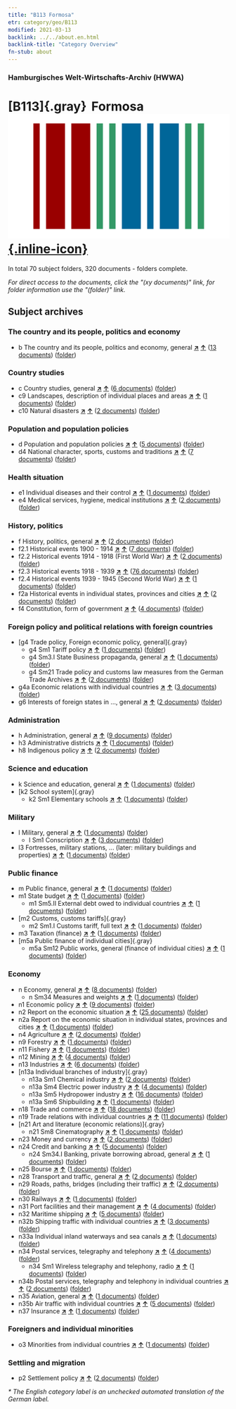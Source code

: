 ```yaml
---
title: "B113 Formosa"
etr: category/geo/B113
modified: 2021-03-13
backlink: ../../about.en.html
backlink-title: "Category Overview"
fn-stub: about
---
```


### Hamburgisches Welt-Wirtschafts-Archiv (HWWA)
# [B113]{.gray}&#8201; Formosa&#160; [![Wikidata item](/images/Wikidata-logo.svg){.inline-icon}](http://www.wikidata.org/entity/Q22502)





In total 70 subject folders, 320 documents - folders complete.

_For direct access to the documents, click the "(xy documents)" link, for folder information use the "(folder)" link._

## Subject archives



### The country and its people, politics and economy

- b The country and its people, politics and economy, general [**&nearr;**](../../../subject/i/144196/about.en.html "The country and its people, politics and economy, general (all over the world)") [**&uarr;**](../../../subject/about.en.html#b "Subject category system") (<a href="https://pm20.zbw.eu/dfgview/sh/141274,144196" title="about: Formosa : The country and its people, politics and economy, general" target="_blank">13 documents</a>) ([folder](http://purl.org/pressemappe20/folder/sh/141274,144196))

### Country studies

- c Country studies, general [**&nearr;**](../../../subject/i/144199/about.en.html "Country studies, general (all over the world)") [**&uarr;**](../../../subject/about.en.html#c "Subject category system") (<a href="https://pm20.zbw.eu/dfgview/sh/141274,144199" title="about: Formosa : Country studies, general" target="_blank">6 documents</a>) ([folder](http://purl.org/pressemappe20/folder/sh/141274,144199))
- c9 Landscapes, description of individual places and areas [**&nearr;**](../../../subject/i/144214/about.en.html "Landscapes, description of individual places and areas (all over the world)") [**&uarr;**](../../../subject/about.en.html#c9 "Subject category system") (<a href="https://pm20.zbw.eu/dfgview/sh/141274,144214" title="about: Formosa : Landscapes, description of individual places and areas" target="_blank">1 documents</a>) ([folder](http://purl.org/pressemappe20/folder/sh/141274,144214))
- c10 Natural disasters [**&nearr;**](../../../subject/i/144215/about.en.html "Natural disasters (all over the world)") [**&uarr;**](../../../subject/about.en.html#c10 "Subject category system") (<a href="https://pm20.zbw.eu/dfgview/sh/141274,144215" title="about: Formosa : Natural disasters" target="_blank">2 documents</a>) ([folder](http://purl.org/pressemappe20/folder/sh/141274,144215))

### Population and population policies

- d Population and population policies [**&nearr;**](../../../subject/i/144221/about.en.html "Population and population policies (all over the world)") [**&uarr;**](../../../subject/about.en.html#d "Subject category system") (<a href="https://pm20.zbw.eu/dfgview/sh/141274,144221" title="about: Formosa : Population and population policies" target="_blank">5 documents</a>) ([folder](http://purl.org/pressemappe20/folder/sh/141274,144221))
- d4 National character, sports, customs and traditions [**&nearr;**](../../../subject/i/144228/about.en.html "National character, sports, customs and traditions (all over the world)") [**&uarr;**](../../../subject/about.en.html#d4 "Subject category system") (<a href="https://pm20.zbw.eu/dfgview/sh/141274,144228" title="about: Formosa : National character, sports, customs and traditions" target="_blank">7 documents</a>) ([folder](http://purl.org/pressemappe20/folder/sh/141274,144228))

### Health situation

- e1 Individual diseases and their control [**&nearr;**](../../../subject/i/144265/about.en.html "Individual diseases and their control (all over the world)") [**&uarr;**](../../../subject/about.en.html#e1 "Subject category system") (<a href="https://pm20.zbw.eu/dfgview/sh/141274,144265" title="about: Formosa : Individual diseases and their control" target="_blank">1 documents</a>) ([folder](http://purl.org/pressemappe20/folder/sh/141274,144265))
- e4 Medical services, hygiene, medical institutions [**&nearr;**](../../../subject/i/144266/about.en.html "Medical services, hygiene, medical institutions (all over the world)") [**&uarr;**](../../../subject/about.en.html#e4 "Subject category system") (<a href="https://pm20.zbw.eu/dfgview/sh/141274,144266" title="about: Formosa : Medical services, hygiene, medical institutions" target="_blank">2 documents</a>) ([folder](http://purl.org/pressemappe20/folder/sh/141274,144266))

### History, politics

- f History, politics, general [**&nearr;**](../../../subject/i/144282/about.en.html "History, politics, general (all over the world)") [**&uarr;**](../../../subject/about.en.html#f "Subject category system") (<a href="https://pm20.zbw.eu/dfgview/sh/141274,144282" title="about: Formosa : History, politics, general" target="_blank">2 documents</a>) ([folder](http://purl.org/pressemappe20/folder/sh/141274,144282))
- f2.1 Historical events 1900 - 1914 [**&nearr;**](../../../subject/i/181392/about.en.html "Historical events 1900 - 1914 (all over the world)") [**&uarr;**](../../../subject/about.en.html#f2.1 "Subject category system") (<a href="https://pm20.zbw.eu/dfgview/sh/141274,181392" title="about: Formosa : Historical events 1900 - 1914" target="_blank">7 documents</a>) ([folder](http://purl.org/pressemappe20/folder/sh/141274,181392))
- f2.2 Historical events 1914 - 1918 (First World War) [**&nearr;**](../../../subject/i/181360/about.en.html "Historical events 1914 - 1918 (First World War) (all over the world)") [**&uarr;**](../../../subject/about.en.html#f2.2 "Subject category system") (<a href="https://pm20.zbw.eu/dfgview/sh/141274,181360" title="about: Formosa : Historical events 1914 - 1918 (First World War)" target="_blank">2 documents</a>) ([folder](http://purl.org/pressemappe20/folder/sh/141274,181360))
- f2.3 Historical events 1918 - 1939 [**&nearr;**](../../../subject/i/181391/about.en.html "Historical events 1918 - 1939 (all over the world)") [**&uarr;**](../../../subject/about.en.html#f2.3 "Subject category system") (<a href="https://pm20.zbw.eu/dfgview/sh/141274,181391" title="about: Formosa : Historical events 1918 - 1939" target="_blank">76 documents</a>) ([folder](http://purl.org/pressemappe20/folder/sh/141274,181391))
- f2.4 Historical events 1939 - 1945 (Second World War) [**&nearr;**](../../../subject/i/181361/about.en.html "Historical events 1939 - 1945 (Second World War) (all over the world)") [**&uarr;**](../../../subject/about.en.html#f2.4 "Subject category system") (<a href="https://pm20.zbw.eu/dfgview/sh/141274,181361" title="about: Formosa : Historical events 1939 - 1945 (Second World War)" target="_blank">1 documents</a>) ([folder](http://purl.org/pressemappe20/folder/sh/141274,181361))
- f2a Historical events in individual states, provinces and cities [**&nearr;**](../../../subject/i/144354/about.en.html "Historical events in individual states, provinces and cities (all over the world)") [**&uarr;**](../../../subject/about.en.html#f2a "Subject category system") (<a href="https://pm20.zbw.eu/dfgview/sh/141274,144354" title="about: Formosa : Historical events in individual states, provinces and cities" target="_blank">2 documents</a>) ([folder](http://purl.org/pressemappe20/folder/sh/141274,144354))
- f4 Constitution, form of government [**&nearr;**](../../../subject/i/144355/about.en.html "Constitution, form of government (all over the world)") [**&uarr;**](../../../subject/about.en.html#f4 "Subject category system") (<a href="https://pm20.zbw.eu/dfgview/sh/141274,144355" title="about: Formosa : Constitution, form of government" target="_blank">4 documents</a>) ([folder](http://purl.org/pressemappe20/folder/sh/141274,144355))

### Foreign policy and political relations with foreign countries

- [g4 Trade policy, Foreign economic policy, general]{.gray}
  - g4 Sm1 Tariff policy [**&nearr;**](../../../subject/i/163419/about.en.html "Tariff policy (all over the world)") [**&uarr;**](../../../subject/about.en.html#g4_Sm1 "Subject category system") (<a href="https://pm20.zbw.eu/dfgview/sh/141274,163419" title="about: Formosa : Tariff policy" target="_blank">1 documents</a>) ([folder](http://purl.org/pressemappe20/folder/sh/141274,163419))
  - g4 Sm3.I State Business propaganda, general [**&nearr;**](../../../subject/i/144482/about.en.html "State Business propaganda, general (all over the world)") [**&uarr;**](../../../subject/about.en.html#g4_Sm3.I "Subject category system") (<a href="https://pm20.zbw.eu/dfgview/sh/141274,144482" title="about: Formosa : State Business propaganda, general" target="_blank">1 documents</a>) ([folder](http://purl.org/pressemappe20/folder/sh/141274,144482))
  - g4 Sm21 Trade policy and customs law measures from the German Trade Archives [**&nearr;**](../../../subject/i/144492/about.en.html "Trade policy and customs law measures from the German Trade Archives (all over the world)") [**&uarr;**](../../../subject/about.en.html#g4_Sm21 "Subject category system") (<a href="https://pm20.zbw.eu/dfgview/sh/141274,144492" title="about: Formosa : Trade policy and customs law measures from the German Trade Archives" target="_blank">2 documents</a>) ([folder](http://purl.org/pressemappe20/folder/sh/141274,144492))
- g4a Economic relations with individual countries [**&nearr;**](../../../subject/i/144531/about.en.html "Economic relations with individual countries (all over the world)") [**&uarr;**](../../../subject/about.en.html#g4a "Subject category system") (<a href="https://pm20.zbw.eu/dfgview/sh/141274,144531" title="about: Formosa : Economic relations with individual countries" target="_blank">3 documents</a>) ([folder](http://purl.org/pressemappe20/folder/sh/141274,144531))
- g6 Interests of foreign states in ..., general [**&nearr;**](../../../subject/i/144565/about.en.html "Interests of foreign states in ..., general (all over the world)") [**&uarr;**](../../../subject/about.en.html#g6 "Subject category system") (<a href="https://pm20.zbw.eu/dfgview/sh/141274,144565" title="about: Formosa : Interests of foreign states in ..., general" target="_blank">2 documents</a>) ([folder](http://purl.org/pressemappe20/folder/sh/141274,144565))

### Administration

- h Administration, general [**&nearr;**](../../../subject/i/144659/about.en.html "Administration, general (all over the world)") [**&uarr;**](../../../subject/about.en.html#h "Subject category system") (<a href="https://pm20.zbw.eu/dfgview/sh/141274,144659" title="about: Formosa : Administration, general" target="_blank">9 documents</a>) ([folder](http://purl.org/pressemappe20/folder/sh/141274,144659))
- h3 Administrative districts [**&nearr;**](../../../subject/i/144665/about.en.html "Administrative districts (all over the world)") [**&uarr;**](../../../subject/about.en.html#h3 "Subject category system") (<a href="https://pm20.zbw.eu/dfgview/sh/141274,144665" title="about: Formosa : Administrative districts" target="_blank">1 documents</a>) ([folder](http://purl.org/pressemappe20/folder/sh/141274,144665))
- h8 Indigenous policy [**&nearr;**](../../../subject/i/144692/about.en.html "Indigenous policy (all over the world)") [**&uarr;**](../../../subject/about.en.html#h8 "Subject category system") (<a href="https://pm20.zbw.eu/dfgview/sh/141274,144692" title="about: Formosa : Indigenous policy" target="_blank">2 documents</a>) ([folder](http://purl.org/pressemappe20/folder/sh/141274,144692))

### Science and education

- k Science and education, general [**&nearr;**](../../../subject/i/144713/about.en.html "Science and education, general (all over the world)") [**&uarr;**](../../../subject/about.en.html#k "Subject category system") (<a href="https://pm20.zbw.eu/dfgview/sh/141274,144713" title="about: Formosa : Science and education, general" target="_blank">1 documents</a>) ([folder](http://purl.org/pressemappe20/folder/sh/141274,144713))
- [k2 School system]{.gray}
  - k2 Sm1 Elementary schools [**&nearr;**](../../../subject/i/144740/about.en.html "Elementary schools (all over the world)") [**&uarr;**](../../../subject/about.en.html#k2_Sm1 "Subject category system") (<a href="https://pm20.zbw.eu/dfgview/sh/141274,144740" title="about: Formosa : Elementary schools" target="_blank">1 documents</a>) ([folder](http://purl.org/pressemappe20/folder/sh/141274,144740))

### Military

- l Military, general [**&nearr;**](../../../subject/i/144762/about.en.html "Military, general (all over the world)") [**&uarr;**](../../../subject/about.en.html#l "Subject category system") (<a href="https://pm20.zbw.eu/dfgview/sh/141274,144762" title="about: Formosa : Military, general" target="_blank">1 documents</a>) ([folder](http://purl.org/pressemappe20/folder/sh/141274,144762))
  - l Sm1 Conscription [**&nearr;**](../../../subject/i/144785/about.en.html "Conscription (all over the world)") [**&uarr;**](../../../subject/about.en.html#l_Sm1 "Subject category system") (<a href="https://pm20.zbw.eu/dfgview/sh/141274,144785" title="about: Formosa : Conscription" target="_blank">3 documents</a>) ([folder](http://purl.org/pressemappe20/folder/sh/141274,144785))
- l3 Fortresses, military stations, ... (later: military buildings and properties) [**&nearr;**](../../../subject/i/144773/about.en.html "Fortresses, military stations, ... (later: military buildings and properties) (all over the world)") [**&uarr;**](../../../subject/about.en.html#l3 "Subject category system") (<a href="https://pm20.zbw.eu/dfgview/sh/141274,144773" title="about: Formosa : Fortresses, military stations, ... (later: military buildings and properties)" target="_blank">1 documents</a>) ([folder](http://purl.org/pressemappe20/folder/sh/141274,144773))

### Public finance

- m Public finance, general [**&nearr;**](../../../subject/i/144809/about.en.html "Public finance, general (all over the world)") [**&uarr;**](../../../subject/about.en.html#m "Subject category system") (<a href="https://pm20.zbw.eu/dfgview/sh/141274,144809" title="about: Formosa : Public finance, general" target="_blank">1 documents</a>) ([folder](http://purl.org/pressemappe20/folder/sh/141274,144809))
- m1 State budget [**&nearr;**](../../../subject/i/144810/about.en.html "State budget (all over the world)") [**&uarr;**](../../../subject/about.en.html#m1 "Subject category system") (<a href="https://pm20.zbw.eu/dfgview/sh/141274,144810" title="about: Formosa : State budget" target="_blank">1 documents</a>) ([folder](http://purl.org/pressemappe20/folder/sh/141274,144810))
  - m1 Sm5.II External debt owed to individual countries [**&nearr;**](../../../subject/i/144819/about.en.html "External debt owed to individual countries (all over the world)") [**&uarr;**](../../../subject/about.en.html#m1_Sm5.II "Subject category system") (<a href="https://pm20.zbw.eu/dfgview/sh/141274,144819" title="about: Formosa : External debt owed to individual countries" target="_blank">1 documents</a>) ([folder](http://purl.org/pressemappe20/folder/sh/141274,144819))
- [m2 Customs, customs tariffs]{.gray}
  - m2 Sm1.I Customs tariff, full text [**&nearr;**](../../../subject/i/144851/about.en.html "Customs tariff, full text (all over the world)") [**&uarr;**](../../../subject/about.en.html#m2_Sm1.I "Subject category system") (<a href="https://pm20.zbw.eu/dfgview/sh/141274,144851" title="about: Formosa : Customs tariff, full text" target="_blank">1 documents</a>) ([folder](http://purl.org/pressemappe20/folder/sh/141274,144851))
- m3 Taxation (finance) [**&nearr;**](../../../subject/i/144868/about.en.html "Taxation (finance) (all over the world)") [**&uarr;**](../../../subject/about.en.html#m3 "Subject category system") (<a href="https://pm20.zbw.eu/dfgview/sh/141274,144868" title="about: Formosa : Taxation (finance)" target="_blank">1 documents</a>) ([folder](http://purl.org/pressemappe20/folder/sh/141274,144868))
- [m5a Public finance of individual cities]{.gray}
  - m5a Sm12 Public works, general (finance of individual cities) [**&nearr;**](../../../subject/i/144907/about.en.html "Public works, general (finance of individual cities) (all over the world)") [**&uarr;**](../../../subject/about.en.html#m5a_Sm12 "Subject category system") (<a href="https://pm20.zbw.eu/dfgview/sh/141274,144907" title="about: Formosa : Public works, general (finance of individual cities)" target="_blank">1 documents</a>) ([folder](http://purl.org/pressemappe20/folder/sh/141274,144907))

### Economy

- n Economy, general [**&nearr;**](../../../subject/i/144930/about.en.html "Economy, general (all over the world)") [**&uarr;**](../../../subject/about.en.html#n "Subject category system") (<a href="https://pm20.zbw.eu/dfgview/sh/141274,144930" title="about: Formosa : Economy, general" target="_blank">8 documents</a>) ([folder](http://purl.org/pressemappe20/folder/sh/141274,144930))
  - n Sm34 Measures and weights [**&nearr;**](../../../subject/i/145830/about.en.html "Measures and weights (all over the world)") [**&uarr;**](../../../subject/about.en.html#n_Sm34 "Subject category system") (<a href="https://pm20.zbw.eu/dfgview/sh/141274,145830" title="about: Formosa : Measures and weights" target="_blank">1 documents</a>) ([folder](http://purl.org/pressemappe20/folder/sh/141274,145830))
- n1 Economic policy [**&nearr;**](../../../subject/i/144931/about.en.html "Economic policy (all over the world)") [**&uarr;**](../../../subject/about.en.html#n1 "Subject category system") (<a href="https://pm20.zbw.eu/dfgview/sh/141274,144931" title="about: Formosa : Economic policy" target="_blank">9 documents</a>) ([folder](http://purl.org/pressemappe20/folder/sh/141274,144931))
- n2 Report on the economic situation [**&nearr;**](../../../subject/i/144972/about.en.html "Report on the economic situation (all over the world)") [**&uarr;**](../../../subject/about.en.html#n2 "Subject category system") (<a href="https://pm20.zbw.eu/dfgview/sh/141274,144972" title="about: Formosa : Report on the economic situation" target="_blank">25 documents</a>) ([folder](http://purl.org/pressemappe20/folder/sh/141274,144972))
- n2a Report on the economic situation in individual states, provinces and cities [**&nearr;**](../../../subject/i/145026/about.en.html "Report on the economic situation in individual states, provinces and cities (all over the world)") [**&uarr;**](../../../subject/about.en.html#n2a "Subject category system") (<a href="https://pm20.zbw.eu/dfgview/sh/141274,145026" title="about: Formosa : Report on the economic situation in individual states, provinces and cities" target="_blank">1 documents</a>) ([folder](http://purl.org/pressemappe20/folder/sh/141274,145026))
- n4 Agriculture [**&nearr;**](../../../subject/i/145048/about.en.html "Agriculture (all over the world)") [**&uarr;**](../../../subject/about.en.html#n4 "Subject category system") (<a href="https://pm20.zbw.eu/dfgview/sh/141274,145048" title="about: Formosa : Agriculture" target="_blank">2 documents</a>) ([folder](http://purl.org/pressemappe20/folder/sh/141274,145048))
- n9 Forestry [**&nearr;**](../../../subject/i/145074/about.en.html "Forestry (all over the world)") [**&uarr;**](../../../subject/about.en.html#n9 "Subject category system") (<a href="https://pm20.zbw.eu/dfgview/sh/141274,145074" title="about: Formosa : Forestry" target="_blank">1 documents</a>) ([folder](http://purl.org/pressemappe20/folder/sh/141274,145074))
- n11 Fishery [**&nearr;**](../../../subject/i/145076/about.en.html "Fishery (all over the world)") [**&uarr;**](../../../subject/about.en.html#n11 "Subject category system") (<a href="https://pm20.zbw.eu/dfgview/sh/141274,145076" title="about: Formosa : Fishery" target="_blank">1 documents</a>) ([folder](http://purl.org/pressemappe20/folder/sh/141274,145076))
- n12 Mining [**&nearr;**](../../../subject/i/145083/about.en.html "Mining (all over the world)") [**&uarr;**](../../../subject/about.en.html#n12 "Subject category system") (<a href="https://pm20.zbw.eu/dfgview/sh/141274,145083" title="about: Formosa : Mining" target="_blank">4 documents</a>) ([folder](http://purl.org/pressemappe20/folder/sh/141274,145083))
- n13 Industries [**&nearr;**](../../../subject/i/145098/about.en.html "Industries (all over the world)") [**&uarr;**](../../../subject/about.en.html#n13 "Subject category system") (<a href="https://pm20.zbw.eu/dfgview/sh/141274,145098" title="about: Formosa : Industries" target="_blank">6 documents</a>) ([folder](http://purl.org/pressemappe20/folder/sh/141274,145098))
- [n13a Individual branches of industry]{.gray}
  - n13a Sm1 Chemical industry [**&nearr;**](../../../subject/i/145117/about.en.html "Chemical industry (all over the world)") [**&uarr;**](../../../subject/about.en.html#n13a_Sm1 "Subject category system") (<a href="https://pm20.zbw.eu/dfgview/sh/141274,145117" title="about: Formosa : Chemical industry" target="_blank">2 documents</a>) ([folder](http://purl.org/pressemappe20/folder/sh/141274,145117))
  - n13a Sm4 Electric power industry [**&nearr;**](../../../subject/i/145120/about.en.html "Electric power industry (all over the world)") [**&uarr;**](../../../subject/about.en.html#n13a_Sm4 "Subject category system") (<a href="https://pm20.zbw.eu/dfgview/sh/141274,145120" title="about: Formosa : Electric power industry" target="_blank">4 documents</a>) ([folder](http://purl.org/pressemappe20/folder/sh/141274,145120))
  - n13a Sm5 Hydropower industry [**&nearr;**](../../../subject/i/145121/about.en.html "Hydropower industry (all over the world)") [**&uarr;**](../../../subject/about.en.html#n13a_Sm5 "Subject category system") (<a href="https://pm20.zbw.eu/dfgview/sh/141274,145121" title="about: Formosa : Hydropower industry" target="_blank">16 documents</a>) ([folder](http://purl.org/pressemappe20/folder/sh/141274,145121))
  - n13a Sm6 Shipbuilding [**&nearr;**](../../../subject/i/161867/about.en.html "Shipbuilding (all over the world)") [**&uarr;**](../../../subject/about.en.html#n13a_Sm6 "Subject category system") (<a href="https://pm20.zbw.eu/dfgview/sh/141274,161867" title="about: Formosa : Shipbuilding" target="_blank">1 documents</a>) ([folder](http://purl.org/pressemappe20/folder/sh/141274,161867))
- n18 Trade and commerce [**&nearr;**](../../../subject/i/145262/about.en.html "Trade and commerce (all over the world)") [**&uarr;**](../../../subject/about.en.html#n18 "Subject category system") (<a href="https://pm20.zbw.eu/dfgview/sh/141274,145262" title="about: Formosa : Trade and commerce" target="_blank">18 documents</a>) ([folder](http://purl.org/pressemappe20/folder/sh/141274,145262))
- n19 Trade relations with individual countries [**&nearr;**](../../../subject/i/145289/about.en.html "Trade relations with individual countries (all over the world)") [**&uarr;**](../../../subject/about.en.html#n19 "Subject category system") (<a href="https://pm20.zbw.eu/dfgview/sh/141274,145289" title="about: Formosa : Trade relations with individual countries" target="_blank">11 documents</a>) ([folder](http://purl.org/pressemappe20/folder/sh/141274,145289))
- [n21 Art and literature (economic relations)]{.gray}
  - n21 Sm8 Cinematography [**&nearr;**](../../../subject/i/145302/about.en.html "Cinematography (all over the world)") [**&uarr;**](../../../subject/about.en.html#n21_Sm8 "Subject category system") (<a href="https://pm20.zbw.eu/dfgview/sh/141274,145302" title="about: Formosa : Cinematography" target="_blank">1 documents</a>) ([folder](http://purl.org/pressemappe20/folder/sh/141274,145302))
- n23 Money and currency [**&nearr;**](../../../subject/i/145305/about.en.html "Money and currency (all over the world)") [**&uarr;**](../../../subject/about.en.html#n23 "Subject category system") (<a href="https://pm20.zbw.eu/dfgview/sh/141274,145305" title="about: Formosa : Money and currency" target="_blank">2 documents</a>) ([folder](http://purl.org/pressemappe20/folder/sh/141274,145305))
- n24 Credit and banking [**&nearr;**](../../../subject/i/145339/about.en.html "Credit and banking (all over the world)") [**&uarr;**](../../../subject/about.en.html#n24 "Subject category system") (<a href="https://pm20.zbw.eu/dfgview/sh/141274,145339" title="about: Formosa : Credit and banking" target="_blank">5 documents</a>) ([folder](http://purl.org/pressemappe20/folder/sh/141274,145339))
  - n24 Sm34.I Banking, private borrowing abroad, general [**&nearr;**](../../../subject/i/145404/about.en.html "Banking, private borrowing abroad, general (all over the world)") [**&uarr;**](../../../subject/about.en.html#n24_Sm34.I "Subject category system") (<a href="https://pm20.zbw.eu/dfgview/sh/141274,145404" title="about: Formosa : Banking, private borrowing abroad, general" target="_blank">1 documents</a>) ([folder](http://purl.org/pressemappe20/folder/sh/141274,145404))
- n25 Bourse [**&nearr;**](../../../subject/i/145486/about.en.html "Bourse (all over the world)") [**&uarr;**](../../../subject/about.en.html#n25 "Subject category system") (<a href="https://pm20.zbw.eu/dfgview/sh/141274,145486" title="about: Formosa : Bourse" target="_blank">1 documents</a>) ([folder](http://purl.org/pressemappe20/folder/sh/141274,145486))
- n28 Transport and traffic, general [**&nearr;**](../../../subject/i/145509/about.en.html "Transport and traffic, general (all over the world)") [**&uarr;**](../../../subject/about.en.html#n28 "Subject category system") (<a href="https://pm20.zbw.eu/dfgview/sh/141274,145509" title="about: Formosa : Transport and traffic, general" target="_blank">2 documents</a>) ([folder](http://purl.org/pressemappe20/folder/sh/141274,145509))
- n29 Roads, paths, bridges (including their traffic) [**&nearr;**](../../../subject/i/145524/about.en.html "Roads, paths, bridges (including their traffic) (all over the world)") [**&uarr;**](../../../subject/about.en.html#n29 "Subject category system") (<a href="https://pm20.zbw.eu/dfgview/sh/141274,145524" title="about: Formosa : Roads, paths, bridges (including their traffic)" target="_blank">2 documents</a>) ([folder](http://purl.org/pressemappe20/folder/sh/141274,145524))
- n30 Railways [**&nearr;**](../../../subject/i/145531/about.en.html "Railways (all over the world)") [**&uarr;**](../../../subject/about.en.html#n30 "Subject category system") (<a href="https://pm20.zbw.eu/dfgview/sh/141274,145531" title="about: Formosa : Railways" target="_blank">1 documents</a>) ([folder](http://purl.org/pressemappe20/folder/sh/141274,145531))
- n31 Port facilities and their management [**&nearr;**](../../../subject/i/145563/about.en.html "Port facilities and their management (all over the world)") [**&uarr;**](../../../subject/about.en.html#n31 "Subject category system") (<a href="https://pm20.zbw.eu/dfgview/sh/141274,145563" title="about: Formosa : Port facilities and their management" target="_blank">4 documents</a>) ([folder](http://purl.org/pressemappe20/folder/sh/141274,145563))
- n32 Maritime shipping [**&nearr;**](../../../subject/i/145567/about.en.html "Maritime shipping (all over the world)") [**&uarr;**](../../../subject/about.en.html#n32 "Subject category system") (<a href="https://pm20.zbw.eu/dfgview/sh/141274,145567" title="about: Formosa : Maritime shipping" target="_blank">5 documents</a>) ([folder](http://purl.org/pressemappe20/folder/sh/141274,145567))
- n32b Shipping traffic with individual countries [**&nearr;**](../../../subject/i/145645/about.en.html "Shipping traffic with individual countries (all over the world)") [**&uarr;**](../../../subject/about.en.html#n32b "Subject category system") (<a href="https://pm20.zbw.eu/dfgview/sh/141274,145645" title="about: Formosa : Shipping traffic with individual countries" target="_blank">3 documents</a>) ([folder](http://purl.org/pressemappe20/folder/sh/141274,145645))
- n33a Individual inland waterways and sea canals [**&nearr;**](../../../subject/i/145651/about.en.html "Individual inland waterways and sea canals (all over the world)") [**&uarr;**](../../../subject/about.en.html#n33a "Subject category system") (<a href="https://pm20.zbw.eu/dfgview/sh/141274,145651" title="about: Formosa : Individual inland waterways and sea canals" target="_blank">1 documents</a>) ([folder](http://purl.org/pressemappe20/folder/sh/141274,145651))
- n34 Postal services, telegraphy and telephony [**&nearr;**](../../../subject/i/145662/about.en.html "Postal services, telegraphy and telephony (all over the world)") [**&uarr;**](../../../subject/about.en.html#n34 "Subject category system") (<a href="https://pm20.zbw.eu/dfgview/sh/141274,145662" title="about: Formosa : Postal services, telegraphy and telephony" target="_blank">4 documents</a>) ([folder](http://purl.org/pressemappe20/folder/sh/141274,145662))
  - n34 Sm1 Wireless telegraphy and telephony, radio [**&nearr;**](../../../subject/i/145663/about.en.html "Wireless telegraphy and telephony, radio (all over the world)") [**&uarr;**](../../../subject/about.en.html#n34_Sm1 "Subject category system") (<a href="https://pm20.zbw.eu/dfgview/sh/141274,145663" title="about: Formosa : Wireless telegraphy and telephony, radio" target="_blank">1 documents</a>) ([folder](http://purl.org/pressemappe20/folder/sh/141274,145663))
- n34b Postal services, telegraphy and telephony in individual countries [**&nearr;**](../../../subject/i/145680/about.en.html "Postal services, telegraphy and telephony in individual countries (all over the world)") [**&uarr;**](../../../subject/about.en.html#n34b "Subject category system") (<a href="https://pm20.zbw.eu/dfgview/sh/141274,145680" title="about: Formosa : Postal services, telegraphy and telephony in individual countries" target="_blank">2 documents</a>) ([folder](http://purl.org/pressemappe20/folder/sh/141274,145680))
- n35 Aviation, general [**&nearr;**](../../../subject/i/145681/about.en.html "Aviation, general (all over the world)") [**&uarr;**](../../../subject/about.en.html#n35 "Subject category system") (<a href="https://pm20.zbw.eu/dfgview/sh/141274,145681" title="about: Formosa : Aviation, general" target="_blank">1 documents</a>) ([folder](http://purl.org/pressemappe20/folder/sh/141274,145681))
- n35b Air traffic with individual countries [**&nearr;**](../../../subject/i/145706/about.en.html "Air traffic with individual countries (all over the world)") [**&uarr;**](../../../subject/about.en.html#n35b "Subject category system") (<a href="https://pm20.zbw.eu/dfgview/sh/141274,145706" title="about: Formosa : Air traffic with individual countries" target="_blank">5 documents</a>) ([folder](http://purl.org/pressemappe20/folder/sh/141274,145706))
- n37 Insurance [**&nearr;**](../../../subject/i/145723/about.en.html "Insurance (all over the world)") [**&uarr;**](../../../subject/about.en.html#n37 "Subject category system") (<a href="https://pm20.zbw.eu/dfgview/sh/141274,145723" title="about: Formosa : Insurance" target="_blank">1 documents</a>) ([folder](http://purl.org/pressemappe20/folder/sh/141274,145723))

### Foreigners and individual minorities

- o3 Minorities from individual countries [**&nearr;**](../../../subject/i/182220/about.en.html "Minorities from individual countries (all over the world)") [**&uarr;**](../../../subject/about.en.html#o3 "Subject category system") (<a href="https://pm20.zbw.eu/dfgview/sh/141274,182220" title="about: Formosa : Minorities from individual countries" target="_blank">1 documents</a>) ([folder](http://purl.org/pressemappe20/folder/sh/141274,182220))

### Settling and migration

- p2 Settlement policy [**&nearr;**](../../../subject/i/145915/about.en.html "Settlement policy (all over the world)") [**&uarr;**](../../../subject/about.en.html#p2 "Subject category system") (<a href="https://pm20.zbw.eu/dfgview/sh/141274,145915" title="about: Formosa : Settlement policy" target="_blank">2 documents</a>) ([folder](http://purl.org/pressemappe20/folder/sh/141274,145915))


_* The English category label is an unchecked automated translation of the German label._

